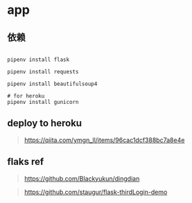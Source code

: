 # app

## 依赖

```

pipenv install flask

pipenv install requests

pipenv install beautifulsoup4

# for heroku
pipenv install gunicorn

```

## deploy to heroku

> https://qiita.com/ymgn_ll/items/96cac1dcf388bc7a8e4e


## flaks ref

> https://github.com/Blackyukun/dingdian

> https://github.com/staugur/flask-thirdLogin-demo